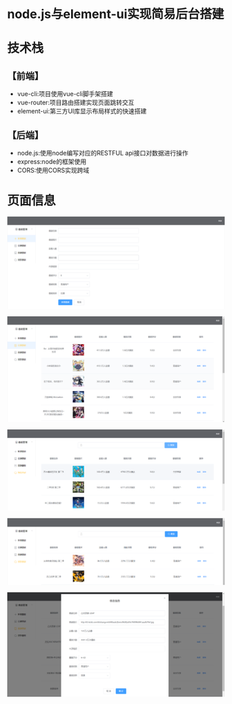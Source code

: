 # node.js与element-ui实现简易后台搭建

# 技术栈

## 【前端】<br>
* vue-cli:项目使用vue-cli脚手架搭建<br>
* vue-router:项目路由搭建实现页面跳转交互<br>
* element-ui:第三方UI库显示布局样式的快速搭建<br>
## 【后端】<br>
* node.js:使用node编写对应的RESTFUL api接口对数据进行操作<br>
* express:node的框架使用<br>
* CORS:使用CORS实现跨域<br>
# 页面信息


![image](https://github.com/HZJ0716/node-element/blob/master/img/1.png)

![image](https://github.com/HZJ0716/node-element/blob/master/img/2.png)

![image](https://github.com/HZJ0716/node-element/blob/master/img/3.png)

![image](https://github.com/HZJ0716/node-element/blob/master/img/4.png)

![image](https://github.com/HZJ0716/node-element/blob/master/img/6.png)
